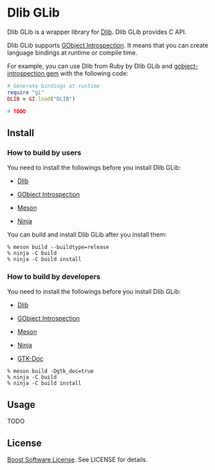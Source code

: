 # Dlib GLib

Dlib GLib is a wrapper library for [Dlib][dlib]. Dlib GLib
provides C API.

Dlib GLib supports [GObject Introspection][gobject-introspection].
It means that you can create language bindings at runtime or compile
time.

For example, you can use Dlib from Ruby by Dlib GLib and
[gobject-introspection gem][gobject-introspection-gem] with the
following code:

```ruby
# Generate bindings at runtime
require "gi"
DLIB = GI.load("DLIB")

# TODO
```

## Install

### How to build by users

You need to install the followings before you install Dlib GLib:

  * [Dlib][dlib]

  * [GObject Introspection][gobject-introspection]

  * [Meson][meson]

  * [Ninja][ninja]

You can build and install Dlib GLib after you install them:

```console
% meson build --buildtype=release
% ninja -C build
% ninja -C build install
```

### How to build by developers

You need to install the followings before you install Dlib GLib:

  * [Dlib][dlib]

  * [GObject Introspection][gobject-introspection]

  * [Meson][meson]

  * [Ninja][ninja]

  * [GTK-Doc][gtk-doc]

```console
% meson build -Dgtk_doc=true
% ninja -C build
% ninja -C build install
```

## Usage

TODO

## License

[Boost Software License][Boost Software License]. See LICENSE for details.

[dlib]:http://dlib.net/

[gobject-introspection]:https://wiki.gnome.org/Projects/GObjectIntrospection

[gobject-introspection-gem]:https://rubygems.org/gems/gobject-introspection

[meson]:http://mesonbuild.com/

[ninja]:https://ninja-build.org/

[gtk-doc]:https://www.gtk.org/gtk-doc/

[Boost Software License]:https://www.boost.org/users/license.html
